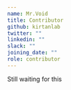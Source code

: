 ```yaml
---
name: Mr.Void
title: Contributor
github: kirtanlab
twitter: ""
linkedin: ""
slack: ""
joining_date: ""
role: contributor
---
```


Still waiting for this

